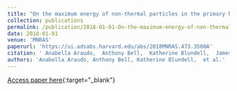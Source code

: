 ```yaml
---
title: "On the maximum energy of non-thermal particles in the primary hotspot of Cygnus A"
collection: publications
permalink: /publication/2018-01-01-On-the-maximum-energy-of-non-thermal-particles-in-the-primary-hotspot-of-Cygnus-A
date: 2018-01-01
venue: 'MNRAS'
paperurl: 'https://ui.adsabs.harvard.edu/abs/2018MNRAS.473.3500A'
citation: ' Anabella Araudo,  Anthony Bell,  Katherine Blundell,  James Matthews, &quot;On the maximum energy of non-thermal particles in the primary hotspot of Cygnus A.&quot; MNRAS, 2018.'
authors: 'Anabella Araudo, Anthony Bell, Katherine Blundell,  et al.'
---
```

[Access paper here](https://ui.adsabs.harvard.edu/abs/2018MNRAS.473.3500A){:target="_blank"}
